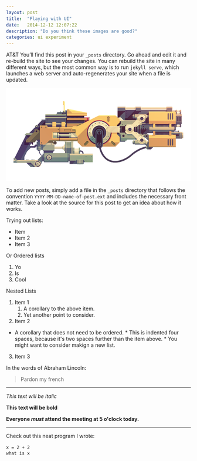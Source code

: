 ```yaml
---
layout: post
title:  "Playing with UI"
date:   2014-12-12 12:07:22
description: "Do you think these images are good?"
categories: ui experiment
---
```

AT&T You’ll find this post in your `_posts` directory. Go ahead and edit it and re-build the site to see your changes. You can rebuild the site in many different ways, but the most common way is to run `jekyll serve`, which launches a web server and auto-regenerates your site when a file is updated.

![My Flak Cannon](/assets/images/FlakCannon_Large.png)

To add new posts, simply add a file in the `_posts` directory that follows the convention `YYYY-MM-DD-name-of-post.ext` and includes the necessary front matter. Take a look at the source for this post to get an idea about how it works.

Trying out lists:

- Item
- Item 2
- Item 3

Or Ordered lists

1. Yo
2. Is
3. Cool

Nested Lists

1. Item 1
   1. A corollary to the above item.
   2. Yet another point to consider.
2. Item 2
  * A corollary that does not need to be ordered.
        * This is indented four spaces, because it's two spaces further than the item above.
        * You might want to consider makign a new list.
3. Item 3


In the words of Abraham Lincoln:

> Pardon my french

------

_This text will be italic_


**This text will be bold**

**Everyone _must_ attend the meeting at 5 o'clock today.**

------

Check out this neat program I wrote:


```x = 2
x = 2 + 2
what is x
```
